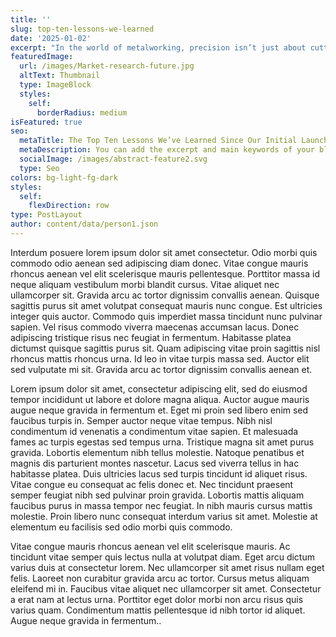 ```yaml
---
title: ''
slug: top-ten-lessons-we-learned
date: '2025-01-02'
excerpt: "In the world of metalworking, precision isn’t just about cutting and shaping—it’s about control. Behind the scenes of high-speed machining, grinding, and forming lies an essential yet often overlooked component: metalworking fluid additives. These specialized compounds act as silent engineers, ensuring that metal parts are fabricated with efficiency, longevity, and reliability. Without them, heat would build up unchecked, tools would wear out faster, and corrosion would creep in, compromising both quality and performance.Metalworking fluids are more than just lubricants; they are complex formulations designed to tackle multiple challenges at once. Additives like extreme pressure (EP) agents, rust inhibitors, emulsifiers, and biocides work together to extend tool life, improve surface finishes, and prevent microbial growth in coolant systems. Take sulfurized and chlorinated EP additives, for instance—these help create a protective film between the tool and the workpiece, reducing friction and allowing for smoother machining even under extreme forces. Meanwhile, anti-foam agents keep the fluid stable, preventing bubbles that could disrupt precision.As the industry evolves, so does the demand for safer and more sustainable alternatives. Traditional\_metalworking fluid additives\_often rely on harsh chemicals, raising concerns about worker safety and environmental impact. Today, researchers are developing bio-based lubricants and eco-friendly corrosion inhibitors that maintain high performance while reducing toxicity. The shift toward sustainability doesn’t just benefit the planet—it also leads to cleaner work environments and better compliance with regulations.Metalworking fluid additives may not be the star of the show, but they are the backbone of modern manufacturing. From aerospace to automotive production, these invisible protectors ensure that every cut, grind, and polish is executed with precision. As technology advances, so too will these essential formulations, proving that sometimes, the smallest components make the biggest difference."
featuredImage:
  url: /images/Market-research-future.jpg
  altText: Thumbnail
  type: ImageBlock
  styles:
    self:
      borderRadius: medium
isFeatured: true
seo:
  metaTitle: The Top Ten Lessons We’ve Learned Since Our Initial Launch
  metaDescription: You can add the excerpt and main keywords of your blog post here.
  socialImage: /images/abstract-feature2.svg
  type: Seo
colors: bg-light-fg-dark
styles:
  self:
    flexDirection: row
type: PostLayout
author: content/data/person1.json
---
```


Interdum posuere lorem ipsum dolor sit amet consectetur. Odio morbi quis commodo odio aenean sed adipiscing diam donec. Vitae congue mauris rhoncus aenean vel elit scelerisque mauris pellentesque. Porttitor massa id neque aliquam vestibulum morbi blandit cursus. Vitae aliquet nec ullamcorper sit. Gravida arcu ac tortor dignissim convallis aenean. Quisque sagittis purus sit amet volutpat consequat mauris nunc congue. Est ultricies integer quis auctor. Commodo quis imperdiet massa tincidunt nunc pulvinar sapien. Vel risus commodo viverra maecenas accumsan lacus. Donec adipiscing tristique risus nec feugiat in fermentum. Habitasse platea dictumst quisque sagittis purus sit. Quam adipiscing vitae proin sagittis nisl rhoncus mattis rhoncus urna. Id leo in vitae turpis massa sed. Auctor elit sed vulputate mi sit. Gravida arcu ac tortor dignissim convallis aenean et.

Lorem ipsum dolor sit amet, consectetur adipiscing elit, sed do eiusmod tempor incididunt ut labore et dolore magna aliqua. Auctor augue mauris augue neque gravida in fermentum et. Eget mi proin sed libero enim sed faucibus turpis in. Semper auctor neque vitae tempus. Nibh nisl condimentum id venenatis a condimentum vitae sapien. Et malesuada fames ac turpis egestas sed tempus urna. Tristique magna sit amet purus gravida. Lobortis elementum nibh tellus molestie. Natoque penatibus et magnis dis parturient montes nascetur. Lacus sed viverra tellus in hac habitasse platea. Duis ultricies lacus sed turpis tincidunt id aliquet risus. Vitae congue eu consequat ac felis donec et. Nec tincidunt praesent semper feugiat nibh sed pulvinar proin gravida. Lobortis mattis aliquam faucibus purus in massa tempor nec feugiat. In nibh mauris cursus mattis molestie. Proin libero nunc consequat interdum varius sit amet. Molestie at elementum eu facilisis sed odio morbi quis commodo.

Vitae congue mauris rhoncus aenean vel elit scelerisque mauris. Ac tincidunt vitae semper quis lectus nulla at volutpat diam. Eget arcu dictum varius duis at consectetur lorem. Nec ullamcorper sit amet risus nullam eget felis. Laoreet non curabitur gravida arcu ac tortor. Cursus metus aliquam eleifend mi in. Faucibus vitae aliquet nec ullamcorper sit amet. Consectetur a erat nam at lectus urna. Porttitor eget dolor morbi non arcu risus quis varius quam. Condimentum mattis pellentesque id nibh tortor id aliquet. Augue neque gravida in fermentum..
